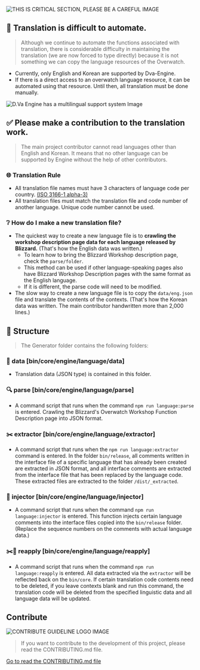 ![THIS IS CRITICAL SECTION, PLEASE BE A CAREFUL IMAGE](https://i.imgur.com/gZK4gwI.png)

## 💬 Translation is difficult to automate.

> Although we continue to automate the functions associated with translation, there is considerable difficulty in maintaining the translation (we are now forced to type directly) because it is not something we can copy the language resources of the Overwatch.

- Currently, only English and Korean are supported by Dva-Engine.
- If there is a direct access to an overwatch language resource, it can be automated using that resource. Until then, all translation must be done manually.



![D.Va Engine has a multilingual support system Image](https://i.imgur.com/sjaHn8i.png)

## ✅ Please make a contribution to the translation work.

> The main project contributor cannot read languages other than English and Korean. It means that no other language can be supported by Engine without the help of other contributors.



### 🌐 Translation Rule

- All translation file names must have 3 characters of language code per country. [(ISO 3166-1 alpha-3)](https://en.wikipedia.org/wiki/ISO_3166-1_alpha-3)
- All translation files must match the translation file and code number of another language. Unique code number cannot be used.



### ❔ How do I make a new translation file?

- The quickest way to create a new language file is to **crawling the workshop description page data for each language released by Blizzard.** (That's how the English data was written.)
  - To learn how to bring the Blizzard Workshop description page, check the `parse/folder`. 
  - This method can be used if other language-speaking pages also have Blizzard Workshop Description pages with the same format as the English language.
  - If it is different, the parse code will need to be modified.
- The slow way to create a new language file is to copy the `data/eng.json` file and translate the contents of the contexts. (That's how the Korean data was written. The main contributor handwritten more than 2,000 lines.)



## 🐇 Structure

> The Generator folder contains the following folders:



### 💾 data [bin/core/engine/language/data] 

- Translation data (JSON type) is contained in this folder.



### 🔍 parse [bin/core/engine/language/parse] 

- A command script that runs when the command `npm run language:parse` is entered. Crawling the Blizzard's Overwatch Workshop Function Description page into JSON format.



### ✂️ extractor [bin/core/engine/language/extractor] 

- A command script that runs when the `npm run language:extractor` command is entered. In the folder `bin/release`, all comments written in the interface file of a specific language that has already been created are extracted in JSON format, and all interface comments are extracted from the interface file that has been replaced by the language code. These extracted files are extracted to the folder `/dist/_extracted`.



### 🔗 injector [bin/core/engine/language/injector] 

- A command script that runs when the command `npm run language:injector` is entered. This function injects certain language comments into the interface files copied into the `bin/release` folder. (Replace the sequence numbers on the comments with actual language data.)



### ✂️🔗 reapply [bin/core/engine/language/reapply] 

- A command script that runs when the command `npm run language:reapply` is entered. All data extracted via the `extractor` will be reflected back on the `bin/core`. If certain translation code contents need to be deleted, if you leave contexts blank and run this command, the translation code will be deleted from the specified linguistic data and all language data will be updated.



## Contribute

![CONTRIBUTE GUIDELINE LOGO IMAGE](https://i.imgur.com/AeMjvYw.png)

> If you want to contribute to the development of this project, please read the CONTRIBUTING.md file.

[Go to read the CONTRIBUTING.md file](https://github.com/hmmhmmhm/dva-engine/blob/master/CONTRIBUTING.md)